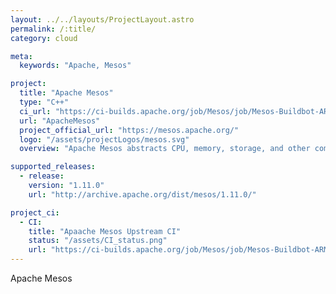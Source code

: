 ```yaml
---
layout: ../../layouts/ProjectLayout.astro
permalink: /:title/
category: cloud

meta:
  keywords: "Apache, Mesos"

project:
  title: "Apache Mesos"
  type: "C++"
  ci_url: "https://ci-builds.apache.org/job/Mesos/job/Mesos-Buildbot-ARM/"
  url: "ApacheMesos"
  project_official_url: "https://mesos.apache.org/"
  logo: "/assets/projectLogos/mesos.svg"
  overview: "Apache Mesos abstracts CPU, memory, storage, and other compute resources away from machines (physical or virtual), enabling fault-tolerant and elastic distributed systems to easily be built and run effectively."

supported_releases:
  - release:
    version: "1.11.0"
    url: "http://archive.apache.org/dist/mesos/1.11.0/"

project_ci:
  - CI:
    title: "Apaache Mesos Upstream CI"
    status: "/assets/CI_status.png"
    url: "https://ci-builds.apache.org/job/Mesos/job/Mesos-Buildbot-ARM"
---
```


<p>Apache Mesos</p>

